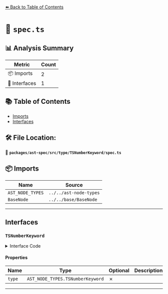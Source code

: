 [⬅️ Back to Table of Contents](../../../../../index.md)

# 📄 `spec.ts`

## 📊 Analysis Summary

| Metric | Count |
|--------|-------|
| 📦 Imports | 2 |
| 📐 Interfaces | 1 |

## 📚 Table of Contents

- [Imports](#imports)
- [Interfaces](#interfaces)

## 🛠️ File Location:
📂 **`packages/ast-spec/src/type/TSNumberKeyword/spec.ts`**

## 📦 Imports

| Name | Source |
|------|--------|
| `AST_NODE_TYPES` | `../../ast-node-types` |
| `BaseNode` | `../../base/BaseNode` |


---

## Interfaces

### `TSNumberKeyword`

<details><summary>Interface Code</summary>

```ts
export interface TSNumberKeyword extends BaseNode {
  type: AST_NODE_TYPES.TSNumberKeyword;
}
```
</details>

#### Properties

| Name | Type | Optional | Description |
|------|------|----------|-------------|
| `type` | `AST_NODE_TYPES.TSNumberKeyword` | ✗ |  |


---